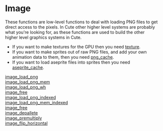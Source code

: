 # Image

These functions are low-level functions to deal with loading PNG files to get direct access to the pixels. In Cute other higher level systems are probably what you're looking for, as these functions are used to build the other higher level graphics systems in Cute.

* If you want to make textures for the GPU then you need [texture](https://github.com/RandyGaul/cute_framework/tree/master/doc/graphics/texture).
* If you want to make sprites out of raw PNG files, and add your own animation data to them, then you need [png_cache](https://github.com/RandyGaul/cute_framework/tree/master/doc/graphics/png_cache).
* If you want to load aseprite files into sprites then you need [aseprite_cache](https://github.com/RandyGaul/cute_framework/tree/master/doc/graphics/aseprite_cache).

[image_load_png](https://github.com/RandyGaul/cute_framework/blob/master/doc/graphics/image/image_load_png.md)  
[image_load_png_mem](https://github.com/RandyGaul/cute_framework/blob/master/doc/graphics/image/image_load_png_mem.md)  
[image_load_png_wh](https://github.com/RandyGaul/cute_framework/blob/master/doc/graphics/image/image_load_png_wh.md)  
[image_free](https://github.com/RandyGaul/cute_framework/blob/master/doc/graphics/image/image_free.md)  
[image_load_png_indexed](https://github.com/RandyGaul/cute_framework/blob/master/doc/graphics/image/image_load_png_indexed.md)  
[image_load_png_mem_indexed](https://github.com/RandyGaul/cute_framework/blob/master/doc/graphics/image/image_load_png_mem_indexed.md)  
[image_free](https://github.com/RandyGaul/cute_framework/blob/master/doc/graphics/image/image_free.md)  
[image_depallete](https://github.com/RandyGaul/cute_framework/blob/master/doc/graphics/image/image_depallete.md)  
[image_premultiply](https://github.com/RandyGaul/cute_framework/blob/master/doc/graphics/image/image_premultiply.md)  
[image_flip_horizontal](https://github.com/RandyGaul/cute_framework/blob/master/doc/graphics/image/image_flip_horizontal.md)  
